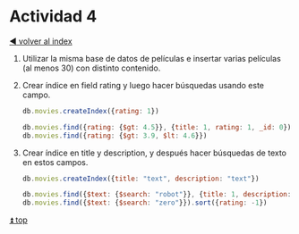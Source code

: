 # Actividad 4

[:arrow_backward: volver al index](./README.md)

1. Utilizar la misma base de datos de películas e insertar varias películas (al menos 30) con distinto contenido.
2. Crear índice en field rating y luego hacer búsquedas usando este campo.

    ```js
    db.movies.createIndex({rating: 1})

    db.movies.find({rating: {$gt: 4.5}}, {title: 1, rating: 1, _id: 0})
    db.movies.find({rating: {$gt: 3.9, $lt: 4.6}})
    ```

3. Crear índice en title y description, y después hacer búsquedas de texto en estos campos.

    ```js
    db.movies.createIndex({title: "text", description: "text"})

    db.movies.find({$text: {$search: "robot"}}, {title: 1, description: 1, _id: 0})
    db.movies.find({$text: {$search: "zero"}}).sort({rating: -1})
    ```

[:arrow_double_up: top](#actividad-4)
